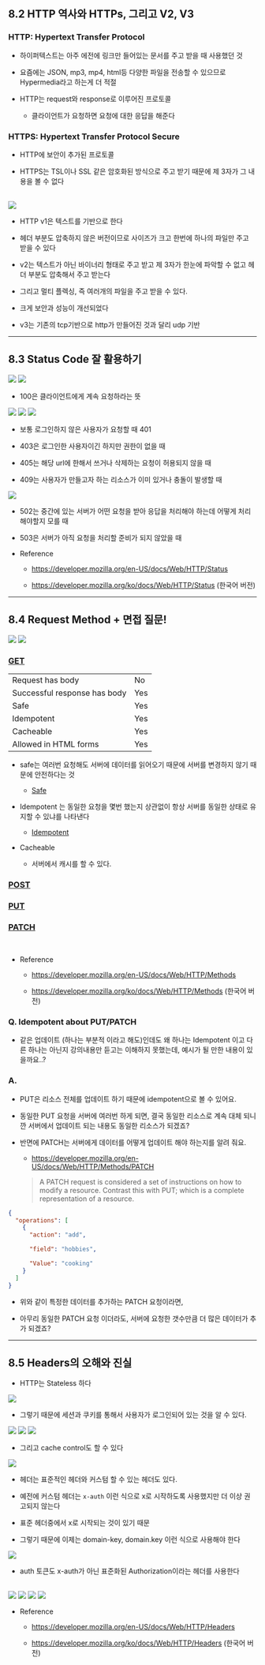 ## 8.2 HTTP 역사와 HTTPs, 그리고 V2, V3

### HTTP: Hypertext Transfer Protocol

- 하이퍼텍스트는 아주 에전에 링크만 들어있는 문서를 주고 받을 때 사용했던 것

- 요즘에는 JSON, mp3, mp4, html등 다양한 파일을 전송할 수 있으므로 Hypermedia라고 하는게 더 적절

- HTTP는 request와 response로 이루어진 프로토콜

  - 클라이언트가 요청하면 요청에 대한 응답을 해준다

### HTTPS: Hypertext Transfer Protocol Secure

- HTTP에 보안이 추가된 프로토콜

- HTTPS는 TSL이나 SSL 같은 암호화된 방식으로 주고 받기 때문에 제 3자가 그 내용을 볼 수 없다

<br/>

<img src='./images/Ch08/01.png'>

- HTTP v1은 텍스트를 기반으로 한다

- 헤더 부분도 압축하지 않은 버전이므로 사이즈가 크고 한번에 하나의 파일만 주고 받을 수 있다

- v2는 텍스트가 아닌 바이너리 형태로 주고 받고 제 3자가 한눈에 파악할 수 없고 헤더 부분도 압축해서 주고 받는다

- 그리고 멀티 플렉싱, 즉 여러개의 파일을 주고 받을 수 있다.

- 크게 보안과 성능이 개선되었다

- v3는 기존의 tcp기반으로 http가 만들어진 것과 달리 udp 기반

---

## 8.3 Status Code 잘 활용하기

<img src='./images/Ch08/02.png'>

<img src='./images/Ch08/03.png'>

- 100은 클라이언트에게 계속 요청하라는 뜻

<img src='./images/Ch08/04.png'>

<img src='./images/Ch08/05.png'>

<img src='./images/Ch08/06.png'>

- 보통 로그인하지 않은 사용자가 요청할 때 401

- 403은 로그인한 사용자이긴 하지만 권한이 없을 때

- 405는 해당 url에 한해서 쓰거나 삭제하는 요청이 허용되지 않을 때

- 409는 사용자가 만들고자 하는 리소스가 이미 있거나 충돌이 발생할 때

<img src='./images/Ch08/07.png'>

- 502는 중간에 있는 서버가 어떤 요청을 받아 응답을 처리해야 하는데 어떻게 처리해야할지 모를 때

- 503은 서버가 아직 요청을 처리할 준비가 되지 않았을 때

- Reference

  - https://developer.mozilla.org/en-US/docs/Web/HTTP/Status

  - https://developer.mozilla.org/ko/docs/Web/HTTP/Status (한국어 버전)

---

## 8.4 Request Method + 면접 질문!

<img src='./images/Ch08/08.png'>

<img src='./images/Ch08/09.png'>

### [GET](https://developer.mozilla.org/en-US/docs/Web/HTTP/Methods/GET)

|                              |     |
| ---------------------------- | --- |
| Request has body             | No  |
| Successful response has body | Yes |
| Safe                         | Yes |
| Idempotent                   | Yes |
| Cacheable                    | Yes |
| Allowed in HTML forms        | Yes |

- safe는 여러번 요청해도 서버에 데이터를 읽어오기 때문에 서버를 변경하지 않기 때문에 안전하다는 것

  - [Safe](https://developer.mozilla.org/en-US/docs/Glossary/Safe/HTTP)

- Idempotent 는 동일한 요청을 몇번 했는지 상관없이 항상 서버를 동일한 상태로 유지할 수 있냐를 나타낸다

  - [Idempotent](https://developer.mozilla.org/en-US/docs/Glossary/Idempotent)

- Cacheable

  - 서버에서 캐시를 할 수 있다.

### [POST](https://developer.mozilla.org/en-US/docs/Web/HTTP/Methods/POST)

### [PUT](https://developer.mozilla.org/en-US/docs/Web/HTTP/Methods/PUT)

### [PATCH](https://developer.mozilla.org/en-US/docs/Web/HTTP/Methods/PATCH)

<br/>

- Reference

  - https://developer.mozilla.org/en-US/docs/Web/HTTP/Methods

  - https://developer.mozilla.org/ko/docs/Web/HTTP/Methods (한국어 버전)

### Q. Idempotent about PUT/PATCH

- 같은 업데이트 (하나는 부분적 이라고 해도)인데도 왜 하나는 Idempotent 이고 다른 하나는 아닌지 강의내용만 듣고는 이해하지 못했는데, 예시가 될 만한 내용이 있을까요..?

### A.

- PUT은 리소스 전체를 업데이트 하기 때문에 idempotent으로 볼 수 있어요.

- 동일한 PUT 요청을 서버에 여러번 하게 되면, 결국 동일한 리소스로 계속 대체 되니깐 서버에서 업데이트 되는 내용도 동일한 리소스가 되겠죠?

- 반면에 PATCH는 서버에게 데이터를 어떻게 업데이트 해야 하는지를 알려 줘요.

  - https://developer.mozilla.org/en-US/docs/Web/HTTP/Methods/PATCH

  > A PATCH request is considered a set of instructions on how to modify a resource. Contrast this with PUT; which is a complete representation of a resource.

```json
{
  "operations": [
    {
      "action": "add",

      "field": "hobbies",

      "Value": "cooking"
    }
  ]
}
```

- 위와 같이 특정한 데이터를 추가하는 PATCH 요청이라면,

- 아무리 동일한 PATCH 요청 이더라도, 서버에 요청한 갯수만큼 더 많은 데이터가 추가 되겠죠?

---

## 8.5 Headers의 오해와 진실

- HTTP는 Stateless 하다

<img src='./images/Ch08/10.png'>

- 그렇기 때문에 세션과 쿠키를 통해서 사용자가 로그인되어 있는 것을 알 수 있다.

<img src='./images/Ch08/10.png'>

<img src='./images/Ch08/11.png'>

<img src='./images/Ch08/12.png'>

- 그리고 cache control도 할 수 있다

<img src='./images/Ch08/13.png'>

<br/>

- 헤더는 표준적인 헤더와 커스텀 할 수 있는 헤더도 있다.

- 예전에 커스텀 헤더는 `x-auth` 이런 식으로 x로 시작하도록 사용했지만 더 이상 권고되지 않는다

- 표준 헤더중에서 x로 시작되는 것이 있기 때문

- 그렇기 때문에 이제는 domain-key, domain.key 이런 식으로 사용해야 한다

<img src='./images/Ch08/14.png'>

- auth 토큰도 x-auth가 아닌 표준화된 Authorization이라는 헤더를 사용한다

<br/>

<img src='./images/Ch08/15.png'>

<img src='./images/Ch08/16.png'>

<img src='./images/Ch08/17.png'>

<img src='./images/Ch08/18.png'>

- Reference

  - https://developer.mozilla.org/en-US/docs/Web/HTTP/Headers

  - https://developer.mozilla.org/ko/docs/Web/HTTP/Headers (한국어 버전)
